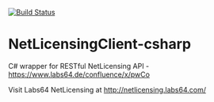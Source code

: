 [![Build Status](https://travis-ci.org/Labs64/NetLicensingClient-csharp.svg?branch=master)](https://travis-ci.org/Labs64/NetLicensingClient-csharp)

NetLicensingClient-csharp
=========================

C# wrapper for RESTful NetLicensing API - https://www.labs64.de/confluence/x/pwCo

Visit Labs64 NetLicensing at http://netlicensing.labs64.com/
